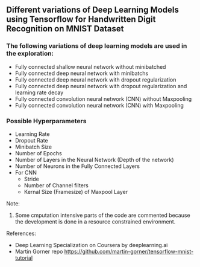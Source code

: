## Different variations of Deep Learning Models using Tensorflow for Handwritten Digit Recognition on MNIST Dataset

### The following variations of deep learning models are used in the exploration:
* Fully connected shallow neural network without minibatched
* Fully connected deep neural network with minibatchs
* Fully connected deep neural network with dropout regularization
* Fully connected deep neural network with dropout regularization and learning rate decay
* Fully connected convolution neural network (CNN) without Maxpooling
* Fully connected convolution neural network (CNN) with Maxpooling

### Possible Hyperparameters 
* Learning Rate
* Dropout Rate
* Minibatch Size
* Number of Epochs
* Number of Layers in the Neural Network (Depth of the network)
* Number of Neurons in the Fully Connected Layers
* For CNN
  * Stride
  * Number of Channel filters
  * Kernal Size (Framesize) of Maxpool Layer
  
Note: 
1. Some cmputation intensive parts of the code are commented because the development is done in a resource constrained environment. 

References:
* Deep Learning Specialization on Coursera by deeplearning.ai
* Martin Gorner repo https://github.com/martin-gorner/tensorflow-mnist-tutorial